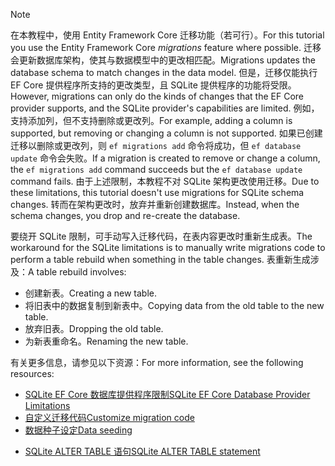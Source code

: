 
> [!NOTE]
> <span data-ttu-id="8ea61-101">在本教程中，使用 Entity Framework Core 迁移功能（若可行）。</span><span class="sxs-lookup"><span data-stu-id="8ea61-101">For this tutorial you use the Entity Framework Core *migrations* feature where possible.</span></span> <span data-ttu-id="8ea61-102">迁移会更新数据库架构，使其与数据模型中的更改相匹配。</span><span class="sxs-lookup"><span data-stu-id="8ea61-102">Migrations updates the database schema to match changes in the data model.</span></span> <span data-ttu-id="8ea61-103">但是，迁移仅能执行 EF Core 提供程序所支持的更改类型，且 SQLite 提供程序的功能将受限。</span><span class="sxs-lookup"><span data-stu-id="8ea61-103">However, migrations can only do the kinds of changes that the EF Core provider supports, and the SQLite provider's capabilities are limited.</span></span> <span data-ttu-id="8ea61-104">例如，支持添加列，但不支持删除或更改列。</span><span class="sxs-lookup"><span data-stu-id="8ea61-104">For example, adding a column is supported, but removing or changing a column is not supported.</span></span> <span data-ttu-id="8ea61-105">如果已创建迁移以删除或更改列，则 `ef migrations add` 命令将成功，但 `ef database update` 命令会失败。</span><span class="sxs-lookup"><span data-stu-id="8ea61-105">If a migration is created to remove or change a column, the `ef migrations add` command succeeds but the `ef database update` command fails.</span></span> <span data-ttu-id="8ea61-106">由于上述限制，本教程不对 SQLite 架构更改使用迁移。</span><span class="sxs-lookup"><span data-stu-id="8ea61-106">Due to these limitations, this tutorial doesn't use migrations for SQLite schema changes.</span></span> <span data-ttu-id="8ea61-107">转而在架构更改时，放弃并重新创建数据库。</span><span class="sxs-lookup"><span data-stu-id="8ea61-107">Instead, when the schema changes, you drop and re-create the database.</span></span>
>
><span data-ttu-id="8ea61-108">要绕开 SQLite 限制，可手动写入迁移代码，在表内容更改时重新生成表。</span><span class="sxs-lookup"><span data-stu-id="8ea61-108">The workaround for the SQLite limitations is to manually write migrations code to perform a table rebuild when something in the table changes.</span></span> <span data-ttu-id="8ea61-109">表重新生成涉及：</span><span class="sxs-lookup"><span data-stu-id="8ea61-109">A table rebuild involves:</span></span>
>
>* <span data-ttu-id="8ea61-110">创建新表。</span><span class="sxs-lookup"><span data-stu-id="8ea61-110">Creating a new table.</span></span>
>* <span data-ttu-id="8ea61-111">将旧表中的数据复制到新表中。</span><span class="sxs-lookup"><span data-stu-id="8ea61-111">Copying data from the old table to the new table.</span></span>
>* <span data-ttu-id="8ea61-112">放弃旧表。</span><span class="sxs-lookup"><span data-stu-id="8ea61-112">Dropping the old table.</span></span>
>* <span data-ttu-id="8ea61-113">为新表重命名。</span><span class="sxs-lookup"><span data-stu-id="8ea61-113">Renaming the new table.</span></span>
>
><span data-ttu-id="8ea61-114">有关更多信息，请参见以下资源：</span><span class="sxs-lookup"><span data-stu-id="8ea61-114">For more information, see the following resources:</span></span>
>
> * [<span data-ttu-id="8ea61-115">SQLite EF Core 数据库提供程序限制</span><span class="sxs-lookup"><span data-stu-id="8ea61-115">SQLite EF Core Database Provider Limitations</span></span>](/ef/core/providers/sqlite/limitations)
> * [<span data-ttu-id="8ea61-116">自定义迁移代码</span><span class="sxs-lookup"><span data-stu-id="8ea61-116">Customize migration code</span></span>](/ef/core/managing-schemas/migrations/#customize-migration-code)
> * [<span data-ttu-id="8ea61-117">数据种子设定</span><span class="sxs-lookup"><span data-stu-id="8ea61-117">Data seeding</span></span>](/ef/core/modeling/data-seeding)
  * [<span data-ttu-id="8ea61-118">SQLite ALTER TABLE 语句</span><span class="sxs-lookup"><span data-stu-id="8ea61-118">SQLite ALTER TABLE statement</span></span>](https://sqlite.org/lang_altertable.html)